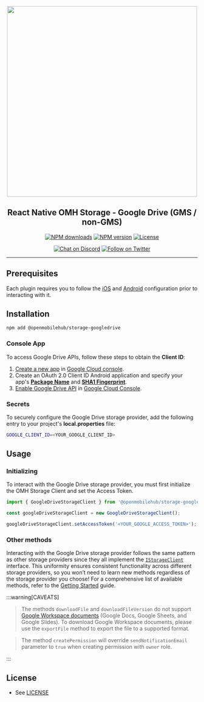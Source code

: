<p align="center">
  <img width="500px" src="https://openmobilehub.org/wp-content/uploads/sites/13/2024/06/OpenMobileHub-horizontal-color.svg"/><br/>
  <h2 align="center">React Native OMH Storage - Google Drive (GMS / non-GMS)</h2>
</p>

<p align="center">
  <a href="https://www.npmjs.com/package/@openmobilehub/storage-googledrive"><img src="https://img.shields.io/npm/dm/@openmobilehub/storage-googledrive.svg?style=flat" alt="NPM downloads"/></a>
  <a href="https://www.npmjs.com/package/@openmobilehub/storage-googledrive"><img src="https://img.shields.io/npm/v/@openmobilehub/storage-googledrive.svg?style=flat" alt="NPM version"/></a>
  <a href="https://github.com/openmobilehub/react-native-omh-storage/blob/main/LICENSE"><img src="https://img.shields.io/npm/l/@openmobilehub/storage-googledrive.svg?style=flat" alt="License"/></a>
</p>

<p align="center">
  <a href="https://discord.com/invite/yTAFKbeVMw"><img src="https://img.shields.io/discord/1115727214827278446.svg?style=flat&colorA=7289da&label=Chat%20on%20Discord" alt="Chat on Discord"/></a>
  <a href="https://twitter.com/openmobilehub"><img src="https://img.shields.io/twitter/follow/openmobilehub.svg?style=flat&colorA=1da1f2&colorB=&label=Follow%20on%20Twitter" alt="Follow on Twitter"/></a>
</p>

---

## Prerequisites

Each plugin requires you to follow the [iOS](/getting-started#ios-configuration) and [Android](/getting-started#android-configuration) configuration prior to interacting with it.

## Installation

```bash
npm add @openmobilehub/storage-googledrive
```

### Console App

To access Google Drive APIs, follow these steps to obtain the **Client ID**:

1. [Create a new app](https://developers.google.com/identity/protocols/oauth2/native-app#android) in [Google Cloud console](https://console.cloud.google.com/projectcreate).
2. Create an OAuth 2.0 Client ID Android application and specify your app's [**Package Name**](https://developer.android.com/build/configure-app-module#set-application-id) and [**SHA1 Fingerprint**](https://support.google.com/cloud/answer/6158849?authuser=1#installedapplications&zippy=%2Cnative-applications%2Candroid).
3. [Enable Google Drive API](https://support.google.com/googleapi/answer/6158841) in [Google Cloud Console](https://console.developers.google.com).

### Secrets

To securely configure the Google Drive storage provider, add the following entry to your project's **local.properties** file:

```bash title="android/local.properties"
GOOGLE_CLIENT_ID=<YOUR_GOOGLE_CLIENT_ID>
```

## Usage

### Initializing

To interact with the Google Drive storage provider, you must first initialize the OMH Storage Client and set the Access Token.

```typescript
import { GoogleDriveStorageClient } from '@openmobilehub/storage-googledrive';

const googleDriveStorageClient = new GoogleDriveStorageClient();

googleDriveStorageClient.setAccessToken('<YOUR_GOOGLE_ACCESS_TOKEN>');
```

### Other methods

Interacting with the Google Drive storage provider follows the same pattern as other storage providers since they all implement the [`IStorageClient`](/api/interfaces/openmobilehub_storage_core.IStorageClient#methods) interface. This uniformity ensures consistent functionality across different storage providers, so you won’t need to learn new methods regardless of the storage provider you choose! For a comprehensive list of available methods, refer to the [Getting Started](/getting-started) guide.

:::warning[CAVEATS]

> The methods `downloadFile` and `downloadFileVersion` do not support [Google Workspace documents](https://developers.google.com/drive/api/guides/about-files#types:~:text=Google%20Workspace%20document,MIME%20types.) (Google Docs, Google Sheets, and Google Slides). To download Google Workspace documents, please use the `exportFile` method to export the file to a supported format.

> The method `createPermission` will override `sendNotificationEmail` parameter to `true` when creating permission with `owner` role.

:::

## License

- See [LICENSE](https://github.com/openmobilehub/react-native-omh-storage/blob/main/LICENSE)
